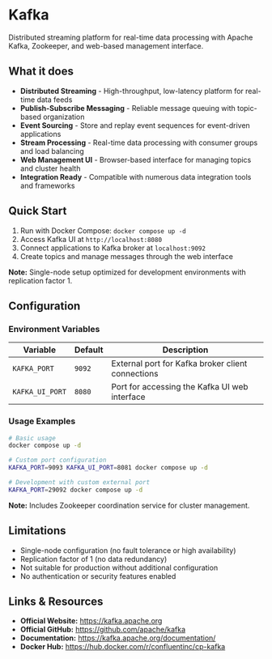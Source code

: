 # Kafka

Distributed streaming platform for real-time data processing with Apache Kafka, Zookeeper, and web-based management interface.

## What it does

- **Distributed Streaming** - High-throughput, low-latency platform for real-time data feeds
- **Publish-Subscribe Messaging** - Reliable message queuing with topic-based organization
- **Event Sourcing** - Store and replay event sequences for event-driven applications
- **Stream Processing** - Real-time data processing with consumer groups and load balancing
- **Web Management UI** - Browser-based interface for managing topics and cluster health
- **Integration Ready** - Compatible with numerous data integration tools and frameworks

## Quick Start

1. Run with Docker Compose: `docker compose up -d`
2. Access Kafka UI at `http://localhost:8080`
3. Connect applications to Kafka broker at `localhost:9092`
4. Create topics and manage messages through the web interface

**Note:** Single-node setup optimized for development environments with replication factor 1.

## Configuration

### Environment Variables

| Variable | Default | Description |
|----|---|----|
| `KAFKA_PORT` | `9092` | External port for Kafka broker client connections |
| `KAFKA_UI_PORT` | `8080` | Port for accessing the Kafka UI web interface |

### Usage Examples

```bash
# Basic usage
docker compose up -d

# Custom port configuration
KAFKA_PORT=9093 KAFKA_UI_PORT=8081 docker compose up -d

# Development with custom external port
KAFKA_PORT=29092 docker compose up -d
```

**Note:** Includes Zookeeper coordination service for cluster management.

## Limitations

- Single-node configuration (no fault tolerance or high availability)
- Replication factor of 1 (no data redundancy)
- Not suitable for production without additional configuration
- No authentication or security features enabled

## Links & Resources

- **Official Website:** <https://kafka.apache.org>
- **Official GitHub:** <https://github.com/apache/kafka>
- **Documentation:** <https://kafka.apache.org/documentation/>
- **Docker Hub:** <https://hub.docker.com/r/confluentinc/cp-kafka>
